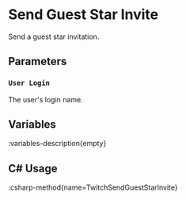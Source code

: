 # Send Guest Star Invite
Send a guest star invitation.

## Parameters
### `User Login`
The user's login name.

## Variables
:variables-description{empty}

## C# Usage
:csharp-method{name=TwitchSendGuestStarInvite}